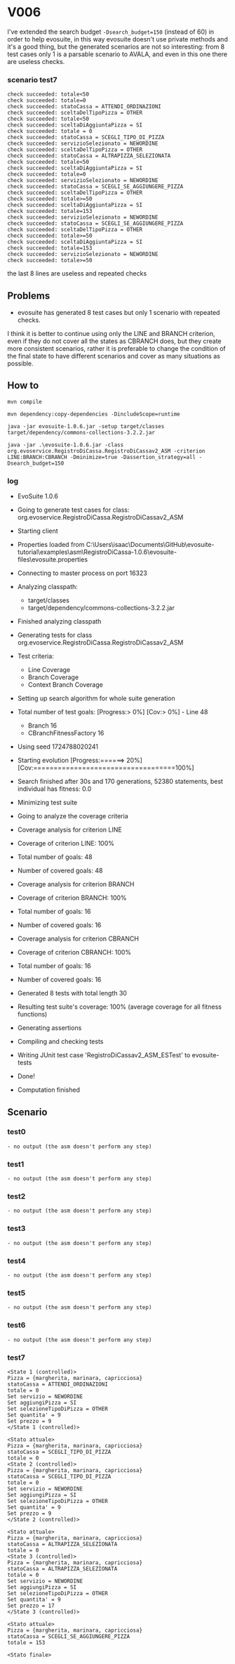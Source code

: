 # V006

I've extended the search budget `-Dsearch_budget=150` (instead of 60) in order to help evosuite,
in this way evosuite doesn't use private methods and it's a good thing, 
but the generated scenarios are not so interesting: from 8 test cases only 1 is a parsable scenario 
to AVALA, and even in this one there are useless checks.
### scenario test7
```
check succeeded: totale<50
check succeeded: totale=0
check succeeded: statoCassa = ATTENDI_ORDINAZIONI
check succeeded: sceltaDelTipoPizza = OTHER
check succeeded: totale<50
check succeeded: sceltaDiAggiuntaPizza = SI
check succeeded: totale = 0
check succeeded: statoCassa = SCEGLI_TIPO_DI_PIZZA
check succeeded: servizioSelezionato = NEWORDINE
check succeeded: sceltaDelTipoPizza = OTHER
check succeeded: statoCassa = ALTRAPIZZA_SELEZIONATA
check succeeded: totale<50
check succeeded: sceltaDiAggiuntaPizza = SI
check succeeded: totale=0
check succeeded: servizioSelezionato = NEWORDINE
check succeeded: statoCassa = SCEGLI_SE_AGGIUNGERE_PIZZA
check succeeded: sceltaDelTipoPizza = OTHER
check succeeded: totale>=50
check succeeded: sceltaDiAggiuntaPizza = SI
check succeeded: totale=153
check succeeded: servizioSelezionato = NEWORDINE
check succeeded: statoCassa = SCEGLI_SE_AGGIUNGERE_PIZZA
check succeeded: sceltaDelTipoPizza = OTHER
check succeeded: totale>=50
check succeeded: sceltaDiAggiuntaPizza = SI
check succeeded: totale=153
check succeeded: servizioSelezionato = NEWORDINE
check succeeded: totale>=50
```
the last 8 lines are useless and repeated checks 
## Problems

- evosuite has generated 8 test cases but only 1 scenario with repeated checks.

I think it is better to continue using only the LINE and BRANCH criterion, even if they do not cover
all the states as CBRANCH does, but they create more consistent scenarios, rather it is preferable
to change the condition of the final state to have different scenarios and cover as many situations 
as possible.

## How to
```shell
mvn compile
```
```shell
mvn dependency:copy-dependencies -DincludeScope=runtime
```
```shell
java -jar evosuite-1.0.6.jar -setup target/classes target/dependency/commons-collections-3.2.2.jar
```
```shell
java -jar .\evosuite-1.0.6.jar -class org.evoservice.RegistroDiCassa.RegistroDiCassav2_ASM -criterion LINE:BRANCH:CBRANCH -Dminimize=true -Dassertion_strategy=all -Dsearch_budget=150
```

### log
* EvoSuite 1.0.6
* Going to generate test cases for class: org.evoservice.RegistroDiCassa.RegistroDiCassav2_ASM
* Starting client
* Properties loaded from C:\Users\isaac\Documents\GitHub\evosuite-tutorial\examples\asm\RegistroDiCassa-1.0.6\evosuite-files\evosuite.properties
* Connecting to master process on port 16323
* Analyzing classpath:
  - target/classes
  - target/dependency/commons-collections-3.2.2.jar
* Finished analyzing classpath
* Generating tests for class org.evoservice.RegistroDiCassa.RegistroDiCassav2_ASM
* Test criteria:
  - Line Coverage
  - Branch Coverage
  - Context Branch Coverage
* Setting up search algorithm for whole suite generation
* Total number of test goals:
  [Progress:>                             0%] [Cov:>                                  0%]  - Line 48
  - Branch 16
  - CBranchFitnessFactory 16
* Using seed 1724788020241
* Starting evolution
  [Progress:======>                       20%] [Cov:===================================100%]
* Search finished after 30s and 170 generations, 52380 statements, best individual has fitness: 0.0
* Minimizing test suite
* Going to analyze the coverage criteria
* Coverage analysis for criterion LINE
* Coverage of criterion LINE: 100%
* Total number of goals: 48
* Number of covered goals: 48
* Coverage analysis for criterion BRANCH
* Coverage of criterion BRANCH: 100%
* Total number of goals: 16
* Number of covered goals: 16
* Coverage analysis for criterion CBRANCH
* Coverage of criterion CBRANCH: 100%
* Total number of goals: 16
* Number of covered goals: 16
* Generated 8 tests with total length 30
* Resulting test suite's coverage: 100% (average coverage for all fitness functions)
* Generating assertions
* Compiling and checking tests
* Writing JUnit test case 'RegistroDiCassav2_ASM_ESTest' to evosuite-tests
* Done!

* Computation finished

## Scenario
### test0
```
- no output (the asm doesn't perform any step)
```
### test1
```
- no output (the asm doesn't perform any step)
```
### test2
```
- no output (the asm doesn't perform any step)
```
### test3
```
- no output (the asm doesn't perform any step)
```
### test4
```
- no output (the asm doesn't perform any step)
```
### test5
```
- no output (the asm doesn't perform any step)
```
### test6
```
- no output (the asm doesn't perform any step)

```
### test7
```
<State 1 (controlled)>
Pizza = {margherita, marinara, capricciosa}
statoCassa = ATTENDI_ORDINAZIONI
totale = 0
Set servizio = NEWORDINE
Set aggiungiPizza = SI
Set selezioneTipoDiPizza = OTHER
Set quantita' = 9
Set prezzo = 9
</State 1 (controlled)>

<Stato attuale>
Pizza = {margherita, marinara, capricciosa}
statoCassa = SCEGLI_TIPO_DI_PIZZA
totale = 0
<State 2 (controlled)>
Pizza = {margherita, marinara, capricciosa}
statoCassa = SCEGLI_TIPO_DI_PIZZA
totale = 0
Set servizio = NEWORDINE
Set aggiungiPizza = SI
Set selezioneTipoDiPizza = OTHER
Set quantita' = 9
Set prezzo = 9
</State 2 (controlled)>

<Stato attuale>
Pizza = {margherita, marinara, capricciosa}
statoCassa = ALTRAPIZZA_SELEZIONATA
totale = 0
<State 3 (controlled)>
Pizza = {margherita, marinara, capricciosa}
statoCassa = ALTRAPIZZA_SELEZIONATA
totale = 0
Set servizio = NEWORDINE
Set aggiungiPizza = SI
Set selezioneTipoDiPizza = OTHER
Set quantita' = 9
Set prezzo = 17
</State 3 (controlled)>

<Stato attuale>
Pizza = {margherita, marinara, capricciosa}
statoCassa = SCEGLI_SE_AGGIUNGERE_PIZZA
totale = 153

<Stato finale>
```